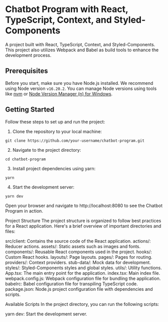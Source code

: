 # Chatbot Program with React, TypeScript, Context, and Styled-Components

A project built with React, TypeScript, Context, and Styled-Components. This project also utilizes Webpack and Babel as build tools to enhance the development process.

## Prerequisites

Before you start, make sure you have Node.js installed. We recommend using Node version `v16.20.2`. You can manage Node versions using tools like [nvm](https://github.com/nvm-sh/nvm) or [Node Version Manager (n) for Windows](https://github.com/marcelklehr/nodist).

## Getting Started

Follow these steps to set up and run the project:

1. Clone the repository to your local machine:

```
git clone https://github.com/your-username/chatbot-program.git
```

2. Navigate to the project directory:

```
cd chatbot-program
```

3. Install project dependencies using yarn:

```
yarn
```

4. Start the development server:

```
yarn dev
```

Open your browser and navigate to http://localhost:8080 to see the Chatbot Program in action.

Project Structure
The project structure is organized to follow best practices for a React application. Here's a brief overview of important directories and files:

src/client: Contains the source code of the React application.
actions/: Reducer actions.
assets/: Static assets such as images and fonts.
components/: Reusable React components used in the project.
hooks/: Custom React hooks.
layouts/: Page layouts.
pages/: Pages for routing.
providers/: Context providers.
stub-data/: Mock data for development.
styles/: Styled-Components styles and global styles.
utils/: Utility functions.
App.tsx: The main entry point for the application.
index.tsx: Main index file.
webpack.config.js: Webpack configuration file for bundling the application.
babelrc: Babel configuration file for transpiling TypeScript code.
package.json: Node.js project configuration file with dependencies and scripts.

Available Scripts
In the project directory, you can run the following scripts:

yarn dev: Start the development server.
